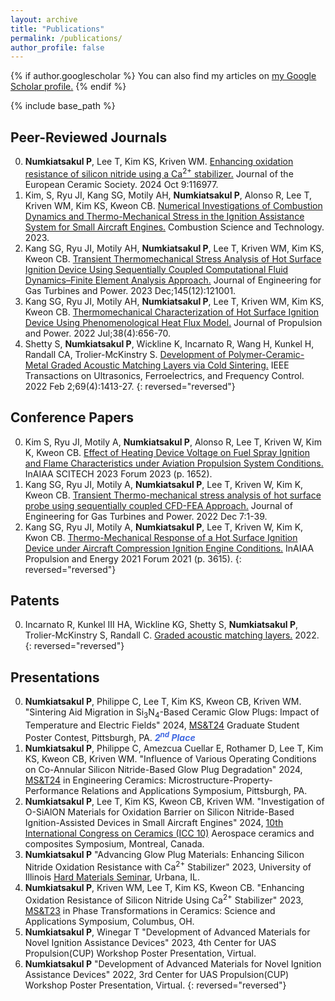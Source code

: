 ```yaml
---
layout: archive
title: "Publications"
permalink: /publications/
author_profile: false
---
```


{% if author.googlescholar %}
  You can also find my articles on <u><a href="{{author.googlescholar}}">my Google Scholar profile</a>.</u>
{% endif %}

{% include base_path %}
## Peer-Reviewed Journals

<!-- {% for post in site.publications reversed %}
  {% include archive-single.html %}
{% endfor %} -->

0. **Numkiatsakul P**, Lee T, Kim KS, Kriven WM. [Enhancing oxidation resistance of silicon nitride using a Ca<SUP>2+</SUP> stabilizer.](https://doi.org/10.1016/j.jeurceramsoc.2024.116977) Journal of the European Ceramic Society. 2024 Oct 9:116977.
0. Kim, S, Ryu JI, Kang SG, Motily AH, **Numkiatsakul P**, Alonso R, Lee T, Kriven WM, Kim KS, Kweon CB. [Numerical Investigations of Combustion Dynamics and Thermo-Mechanical Stress in the Ignition Assistance System for Small Aircraft Engines.](https://doi.org/10.1080/00102202.2023.2278075) Combustion Science and Technology. 2023.
0. Kang SG, Ryu JI, Motily AH, **Numkiatsakul P**, Lee T, Kriven WM, Kim KS, Kweon CB. [Transient Thermomechanical Stress Analysis of Hot Surface Ignition Device Using Sequentially Coupled Computational Fluid Dynamics–Finite Element Analysis Approach.](https://doi.org/10.1115/1.4056426) Journal of Engineering for Gas Turbines and Power. 2023 Dec;145(12):121001.
0. Kang SG, Ryu JI, Motily AH, **Numkiatsakul P**, Lee T, Kriven WM, Kim KS, Kweon CB. [Thermomechanical Characterization of Hot Surface Ignition Device Using Phenomenological Heat Flux Model.](https://arc.aiaa.org/doi/abs/10.2514/1.B38662) Journal of Propulsion and Power. 2022 Jul;38(4):656-70.
0. Shetty S, **Numkiatsakul P**, Wickline K, Incarnato R, Wang H, Kunkel H, Randall CA, Trolier-McKinstry S. [Development of Polymer-Ceramic-Metal Graded Acoustic Matching Layers via Cold Sintering.](https://ieeexplore.ieee.org/abstract/document/9701919) IEEE Transactions on Ultrasonics, Ferroelectrics, and Frequency Control. 2022 Feb 2;69(4):1413-27.
{: reversed="reversed"}

## Conference Papers

<!-- {% for post in site.conferencepapers reversed %}
  {% include archive-single.html %}
{% endfor %} -->
0. Kim S, Ryu JI, Motily A, **Numkiatsakul P**, Alonso R, Lee T, Kriven W, Kim K, Kweon CB. [Effect of Heating Device Voltage on Fuel Spray Ignition and Flame Characteristics under Aviation Propulsion System Conditions.](https://arc.aiaa.org/doi/abs/10.2514/6.2023-1652) InAIAA SCITECH 2023 Forum 2023 (p. 1652).
0. Kang SG, Ryu JI, Motily A, **Numkiatsakul P**, Lee T, Kriven W, Kim K, Kweon CB. [Transient Thermo-mechanical stress analysis of hot surface probe using sequentially coupled CFD-FEA Approach.](https://asmedigitalcollection.asme.org/gasturbinespower/article-abstract/doi/10.1115/1.4056426/1153332/Transient-Thermo-mechanical-Stress-Analysis-of-Hot) Journal of Engineering for Gas Turbines and Power. 2022 Dec 7:1-39.
0. Kang SG, Ryu JI, Motily A, **Numkiatsakul P**, Lee T, Kriven W, Kim K, Kwon CB. [Thermo-Mechanical Response of a Hot Surface Ignition Device under Aircraft Compression Ignition Engine Conditions.](https://arc.aiaa.org/doi/abs/10.2514/6.2021-3615) InAIAA Propulsion and Energy 2021 Forum 2021 (p. 3615).
{: reversed="reversed"}

## Patents

<!-- {% for post in site.patents reversed %}
  {% include archive-single.html %}
{% endfor %} -->

0. Incarnato R, Kunkel III HA, Wickline KG, Shetty S, **Numkiatsakul P**, Trolier-McKinstry S, Randall C. [Graded acoustic matching layers.](https://patents.google.com/patent/WO2022238326A1/) 2022.  
{: reversed="reversed"}

## Presentations

<!-- {% for post in site.presentations reversed %}
  {% include archive-single.html %}
{% endfor %} -->
0. **Numkiatsakul P**, Philippe C, Lee T, Kim KS, Kweon CB, Kriven WM. "Sintering Aid Migration in Si<sub>3</sub>N<sub>4</sub>-Based Ceramic Glow Plugs: Impact of Temperature and Electric Fields" 2024, [MS&T24](https://www.programmaster.org/PM/PM.nsf/UpcomingSymposia/478CFA9EDC8C5A5585258AA80054C80F?OpenDocument&ParentUNID=D787C9800CF4CEDD8525896D00543C16) Graduate Student Poster Contest, Pittsburgh, PA. <span style="color:#4169E1; font-style:italic; font-weight:bold;">2<sup>nd</sup> Place</span>
0. **Numkiatsakul P**, Philippe C, Amezcua Cuellar E, Rothamer D, Lee T, Kim KS, Kweon CB, Kriven WM. "Influence of Various Operating Conditions on Co-Annular Silicon Nitride-Based Glow Plug Degradation" 2024, [MS&T24](https://www.matscitech.org/MST24) in Engineering Ceramics: Microstructure-Property-Performance Relations and Applications Symposium, Pittsburgh, PA.
0. **Numkiatsakul P**, Lee T, Kim KS, Kweon CB, Kriven WM. "Investigation of O-SiAlON Materials for Oxidation Barrier on Silicon Nitride-Based Ignition-Assisted Devices in Small Aircraft Engines" 2024, [10th International Congress on Ceramics (ICC 10)](https://ceramics.org/past-event/international-congress-on-ceramics-icc10-archive/) Aerospace ceramics and composites Symposium, Montreal, Canada.
0. **Numkiatsakul P** "Advancing Glow Plug Materials: Enhancing Silicon Nitride Oxidation Resistance with Ca<SUP>2+</SUP> Stabilizer" 2023, University of Illinois [Hard Materials Seminar](https://matse.illinois.edu/news/seminars/hard-materials-seminars), Urbana, IL.
0. **Numkiatsakul P**, Kriven WM, Lee T, Kim KS, Kweon CB. "Enhancing Oxidation Resistance of Silicon Nitride Using Ca<SUP>2+</SUP> Stabilizer" 2023, [MS&T23](https://www.matscitech.org/MST23) in Phase Transformations in Ceramics: Science and Applications Symposium, Columbus, OH.
0. **Numkiatsakul P**, Winegar T "Development of Advanced Materials for Novel Ignition Assistance Devices" 2023, 4th Center for UAS Propulsion(CUP) Workshop Poster Presentation, Virtual.
0. **Numkiatsakul P** "Development of Advanced Materials for Novel Ignition Assistance Devices" 2022, 3rd Center for UAS Propulsion(CUP) Workshop Poster Presentation, Virtual.
{: reversed="reversed"} 